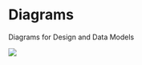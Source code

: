 # Diagrams
Diagrams for Design and Data Models

<img src="http://yuml.me/diagram/scruffy/class/[Config]->[MapLoader], [MapLoader]->[Game], [Game]->[Renderer]" >
